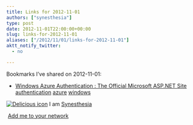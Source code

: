 ```yaml
---
title: Links for 2012-11-01
authors: ["synesthesia"]
type: post
date: 2012-11-01T22:00:00+00:00
slug: links-for-2012-11-01 
aliases: ["/2012/11/01/links-for-2012-11-01"]
aktt_notify_twitter:
  - no

---
```

Bookmarks I&#8217;ve shared on 2012-11-01:

  * [Windows Azure Authentication : The Official Microsoft ASP.NET Site][1] 
    [authentication][2] [azure][3] [windows][4] </li> </ul> 
    
    <p class="deliciouslink">
      <a href="https://del.icio.us/synesthesia" title="See all my bookmarks on del.icio.us"><img src="https://www.synesthesia.co.uk/images/deliciousicon.jpg" alt="Delicious icon" /></a>&nbsp;I am <a href="https://del.icio.us/synesthesia" title="See all my bookmarks on del.icio.us">Synesthesia</a>
    </p>
    
    <p class="deliciouslink">
      <a href="https://del.icio.us/network?add=synesthesia" title="Add me to your del.icio.us network"><img src="https://www.synesthesia.co.uk/images/add.gif" alt="" /></a>&nbsp;<a href="https://del.icio.us/network?add=synesthesia" title="Add me to your del.icio.us network">Add me to your network</a>
    </p>

 [1]: https://www.asp.net/vnext/overview/fall-2012-update/windows-azure-authentication
 [2]: https://www.delicious.com/synesthesia/authentication
 [3]: https://www.delicious.com/synesthesia/azure
 [4]: https://www.delicious.com/synesthesia/windows